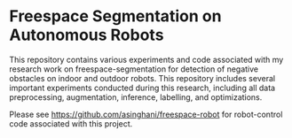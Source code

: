 # Freespace Segmentation on Autonomous Robots

This repository contains various experiments and code associated with my research work on freespace-segmentation for detection of negative obstacles on indoor and outdoor robots. This repository includes several important experiments conducted during this research, including all data preprocessing, augmentation, inference, labelling, and optimizations.

Please see <https://github.com/asinghani/freespace-robot> for robot-control code associated with this project.
